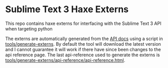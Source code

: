 # Sublime Text 3 Haxe Externs

This repo contains haxe externs for interfacing with the Sublime Text 3 API when targeting python

The externs are automatically generated from the [API docs](https://www.sublimetext.com/docs/3/api_reference.html) using a script in [tools/generate-externs](tools/generate-externs). By default the tool will download the latest version and I cannot guarantee it will work if there have since been changes to the api reference page. The last api-reference used to generate the externs is [tools/generate-externs/api-reference/api-reference.html](tools/generate-externs/api-reference/api-reference.html).
